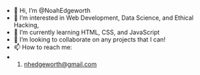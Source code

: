 - 👋 Hi, I’m @NoahEdgeworth
- 👀 I’m interested in Web Development, Data Science, and Ethical Hacking, 
- 🌱 I’m currently learning HTML, CSS, and JavaScript
- 💞️ I’m looking to collaborate on any projects that I can!
- 📫 How to reach me:
-   1) nhedgeworth@gmail.com


